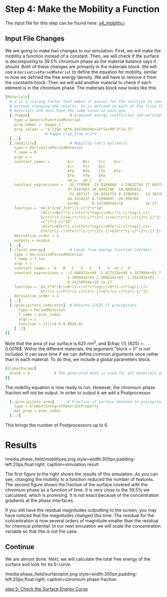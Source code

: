 # Step 4: Make the Mobility a Function

The input file for this step can be found here: [s4_mobility.i](https://github.com/idaholab/moose/blob/devel/modules/phase_field/tutorials/spinodal_decomposition/s4_mobility.i)

## Input File Changes

We are going to make two changes to our simulation. First, we will make the mobility a function instead of a constant. Then, we will check if the surface is decomposing to 39.5% chromium phase as the material balance says it should. Both of these changes are primarily in the materials block. We will use a `DerivativeParsedMaterial` to define the equation for mobility, similar to how we defined the free energy density. We will have to remove it from the constants block. Then we will add another material to check if each element is in the chromium phase. The materials block now looks like this:

```yaml
[Materials]
  # d is a scaling factor that makes it easier for the solution to converge
  # without changing the results. It is defined in each of the first three
  # materials and must have the same value in each one.
  [./kappa]                  # Gradient energy coefficient (eV nm^2/mol)
    type = GenericFunctionMaterial
    prop_names = 'kappa_c'
    prop_values = '8.125e-16*6.24150934e+18*1e+09^2*1e-27'
                  # kappa_c*eV_J*nm_m^2*d
  [../]
  [./mobility]               # Mobility (nm^2 mol/eV/s)
    type = DerivativeParsedMaterial
    f_name = M
    args = c
    constant_names =       'Acr    Bcr    Ccr    Dcr
                            Ecr    Fcr    Gcr
                            Afe    Bfe    Cfe    Dfe
                            Efe    Ffe    Gfe
                            nm_m   eV_J   d'
    constant_expressions = '-32.770969 -25.8186669 -3.29612744 17.669757
                            37.6197853 20.6941796  10.8095813
                            -31.687117 -26.0291774 0.2286581   24.3633544
                            44.3334237 8.72990497  20.956768
                            1e+09      6.24150934e+18          1e-27'
    function = 'nm_m^2/eV_J/d*((1-c)^2*c*10^
                (Acr*c+Bcr*(1-c)+Ccr*c*log(c)+Dcr*(1-c)*log(1-c)+
                Ecr*c*(1-c)+Fcr*c*(1-c)*(2*c-1)+Gcr*c*(1-c)*(2*c-1)^2)
                +c^2*(1-c)*10^
                (Afe*c+Bfe*(1-c)+Cfe*c*log(c)+Dfe*(1-c)*log(1-c)+
                Efe*c*(1-c)+Ffe*c*(1-c)*(2*c-1)+Gfe*c*(1-c)*(2*c-1)^2))'
    derivative_order = 1
    outputs = exodus
  [../]
  [./local_energy]           # Local free energy function (eV/mol)
    type = DerivativeParsedMaterial
    f_name = f_loc
    args = c
    constant_names = 'A   B   C   D   E   F   G  eV_J  d'
    constant_expressions = '-2.446831e+04 -2.827533e+04 4.167994e+03 7.052907e+03
                            1.208993e+04 2.568625e+03 -2.354293e+03
                            6.24150934e+18 1e-27'
    function = 'eV_J*d*(A*c+B*(1-c)+C*c*log(c)+D*(1-c)*log(1-c)+
                E*c*(1-c)+F*c*(1-c)*(2*c-1)+G*c*(1-c)*(2*c-1)^2)'
    derivative_order = 2
  [../]
  [./precipitate_indicator]  # Returns 1/625 if precipitate
      type = ParsedMaterial
      f_name = prec_indic
      args = c
      function = if(c>0.6,0.0016,0)
    [../]
[]
```

Note that the area of our surface is 625 $nm^2$, and $\frac {1} {625} = 0.0016$. Within the different materials, the argument "block = 0" is not included. It can save time if we can define common arguments once rather than in each material. To do this, we include a global parameters block.

```yaml
[GlobalParams]
  block = 0           # The generated mesh is used for all materials and kernels
[]
```

The mobility equation is now ready to run. However, the chromium phase fraction will not be output. In order to output it we add a Postprocessor.

```yaml
  [./precipitate_area]      # Fraction of surface devoted to precipitates
    type = ElementIntegralMaterialProperty
    mat_prop = prec_indic
  [../]
```

This brings the number of Postprocessors up to 6.

# Results

!media phase_field/mobilityeq.png  style=width:300px;padding-left:20px;float:right;
        caption=simulation result

The first figure to the right shows the results of this simulation. As you can see, changing the mobility to a function reduced the number of features. The second figure shows the fraction of the surface covered with the chromium phase as a function of time. It is very close to the 39.5% we calculated, which is promising. It is not exact because of the concentration gradients at the phase interfaces.

If you still have the residual magnitudes outputting to the screen, you may have noticed that the magnitudes changed this time. The residual for the concentration is now several orders of magnitude smaller than the residual for chemical potential. In our next simulation we will scale the concentration variable so that this is not the case.

## Continue

We are almost done. Next, we will calculate the total free energy of the surface and look for its S-curve.

!media phase_field/surfaceplot.png  style=width:300px;padding-left:20px;float:right;
                caption=chromium phase fraction

[step 5: Check the Surface Energy Curve](Step5.md)
